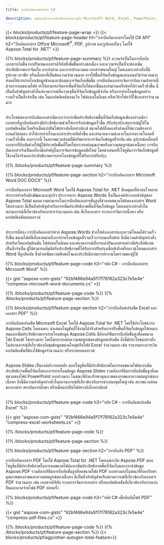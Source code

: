 ```yaml
---
title: การบีบอัดเอกสารผ่าน C#

description: ลดขนาดด้วยการบีบอัดเอกสารรวมถึง Microsoft Word, Excel, PowerPoint, PDF และรูปภาพผ่านแอปพลิเคชัน C# ของคุณ ทดสอบผลการบีบอัดทางออนไลน์
---
```


{{< blocks/products/pf/feature-page-wrap >}}
{{< blocks/products/pf/feature-page-header h1="การบีบอัดเอกสารโดยใช้ C# API" h2="บีบอัดเอกสาร Office Microsoft<sup>&reg;</sup>, PDF, รูปภาพ และรูปแบบอื่นๆ โดยใช้ Aspose.Total for .NET" >}}

{{% blocks/products/pf/feature-page-summary %}}
ความจำเป็นในการบีบอัดเอกสารเกิดขึ้นจากปริมาณเอกสารดิจิทัลที่เพิ่มขึ้นอย่างต่อเนื่อง และความจำเป็นที่จะต้องเพิ่มประสิทธิภาพการจัดเก็บ การส่งผ่าน และการประมวลผล เอกสารขนาดใหญ่ โดยเฉพาะอย่างยิ่งที่มีรูปภาพ กราฟิก หรือเนื้อหาที่เป็นข้อความจำนวนมาก อาจใช้พื้นที่จัดเก็บข้อมูลและแบนด์วิธจำนวนมาก ส่งผลให้การถ่ายโอนข้อมูลช้าลงและต้นทุนการจัดเก็บเพิ่มขึ้น การบีบอัดเอกสารจัดการกับความท้าทายนี้ด้วยการลดขนาดไฟล์ ทำให้สามารถจัดการพื้นที่จัดเก็บได้มากขึ้นและส่งผ่านเครือข่ายได้รวดเร็วยิ่งขึ้น นี่เป็นสิ่งสำคัญอย่างยิ่งในสถานการณ์ที่ความจุพื้นที่จัดเก็บข้อมูลมีจำกัด หรือการถ่ายโอนข้อมูลอย่างรวดเร็วเป็นสิ่งจำเป็น เช่น ในแอปพลิเคชันบนเว็บ ไฟล์แนบในอีเมล หรือเวิร์กโฟลว์ที่ใช้เอกสารจำนวนมาก
<br /> <br />

ประโยชน์ของการบีบอัดเอกสารมีมากกว่าการเพิ่มประสิทธิภาพพื้นที่จัดเก็บข้อมูลเพียงอย่างเดียว เอกสารที่ถูกบีบอัดอย่างมีประสิทธิภาพช่วยให้การรับส่งข้อมูลเร็วขึ้น ปรับปรุงประสบการณ์ผู้ใช้ในแอปพลิเคชันเว็บหรือเมื่อแบ่งปันไฟล์ทางอิเล็กทรอนิกส์ ขนาดไฟล์ที่ลดลงยังส่งผลให้ความต้องการแบนด์วิธลดลง ทำให้การถ่ายโอนเอกสารประหยัดยิ่งขึ้น และอำนวยความสะดวกในการดาวน์โหลดที่รวดเร็วยิ่งขึ้น นอกจากนี้ ในสภาพแวดล้อมที่มีทรัพยากรการจัดเก็บข้อมูลที่จำกัด เช่น อุปกรณ์เคลื่อนที่ เอกสารที่บีบอัดช่วยให้ผู้ใช้ประหยัดพื้นที่โดยไม่กระทบต่อคุณภาพหรือความสมบูรณ์ของเนื้อหา การบีบอัดเอกสารจึงเป็นเครื่องมือสำคัญในการจัดการข้อมูลสมัยใหม่ โดยนำเสนอทั้งโซลูชันการจัดเก็บข้อมูลที่ใช้งานได้จริงและประสิทธิภาพการถ่ายโอนข้อมูลที่ได้รับการปรับปรุง

{{% /blocks/products/pf/feature-page-summary  %}}

{{% blocks/products/pf/feature-page-section  h2="การบีบอัดเอกสาร Microsoft Word DOC DOCX" %}}

การบีบอัดเอกสาร Microsoft Word โดยใช้ Aspose.Total for .NET มีเหตุผลที่น่าสนใจหลายประการสำหรับนักพัฒนาและธุรกิจ ประการแรก Aspose.Words ซึ่งเป็นองค์ประกอบสำคัญของ Aspose.Total มอบความสามารถในการบีบอัดเอกสารขั้นสูงที่ช่วยลดขนาดไฟล์ของเอกสาร Word ได้อย่างมาก นี่เป็นสิ่งสำคัญสำหรับการเพิ่มประสิทธิภาพพื้นที่จัดเก็บข้อมูล โดยเฉพาะอย่างยิ่งในสถานการณ์ที่เกี่ยวข้องกับเอกสารจำนวนมาก เช่น ที่เก็บเอกสาร ระบบการจัดการเนื้อหา หรือแอปพลิเคชันบนคลาวด์<br /><br />

ประการที่สอง การบีบอัดเอกสารด้วย Aspose.Words ช่วยให้ส่งเอกสารและดาวน์โหลดได้รวดเร็วยิ่งขึ้น ขนาดไฟล์ที่เล็กลงหมายถึงการถ่ายโอนข้อมูลที่รวดเร็วกว่าบนเครือข่าย ซึ่งมีความสำคัญอย่างยิ่งสำหรับเว็บแอปพลิเคชัน ไฟล์แนบในอีเมล และสถานการณ์ที่การแบ่งปันเอกสารอย่างมีประสิทธิภาพเป็นสิ่งจำเป็น ผู้ใช้สามารถสัมผัสกับประสิทธิภาพที่ได้รับการปรับปรุงเมื่อเข้าถึงหรือดาวน์โหลดเอกสาร Word ที่ถูกบีบอัด ซึ่งช่วยเพิ่มความพึงพอใจและประสิทธิภาพการทำงานโดยรวมของผู้ใช้

{{% blocks/products/pf/feature-page-code h3="รหัส C# - การบีบอัดเอกสาร Microsoft Word" %}}

{{< gist "aspose-com-gists" "92bf466e94a5f17f78162a323c7e5e4e" "compress-microsoft-word-documents.cs" >}}

{{% /blocks/products/pf/feature-page-code  %}}
{{% /blocks/products/pf/feature-page-section %}}

{{% blocks/products/pf/feature-page-section  h2="การบีบอัดสเปรดชีต Excel และเอกสาร PDF" %}}

การบีบอัดสเปรดชีต Microsoft Excel โดยใช้ Aspose.Total for .NET โดยใช้ประโยชน์จาก Aspose.Cells โดยเฉพาะ นำเสนอโซลูชันที่ใช้งานได้จริงสำหรับการปรับพื้นที่จัดเก็บข้อมูลให้เหมาะสมและเพิ่มประสิทธิภาพการถ่ายโอนข้อมูล Aspose.Cells มีอัลกอริธึมการบีบอัดขั้นสูงที่ลดขนาดไฟล์ Excel ได้อย่างมาก โดยไม่กระทบต่อความสมบูรณ์ของข้อมูลสเปรดชีต สิ่งนี้มีประโยชน์อย่างยิ่งในสถานการณ์ที่เกี่ยวข้องกับชุดข้อมูลขนาดใหญ่หรือไฟล์ Excel จำนวนมาก เช่น รายงานทางการเงิน แอปพลิเคชันที่ต้องใช้ข้อมูลจำนวนมาก หรือระบบบนคลาวด์<br /><br />

Aspose.Slides เป็นองค์ประกอบหลัก มอบโซลูชันที่มีประสิทธิภาพในการลดขนาดไฟล์และเพิ่มประสิทธิภาพพื้นที่จัดเก็บและการถ่ายโอนข้อมูล Aspose.Slides รวมอัลกอริธึมการบีบอัดขั้นสูงที่ลดขนาดของไฟล์ PowerPoint ลงอย่างมาก ในขณะที่ยังคงรักษาคุณภาพของภาพและความสมบูรณ์ของเนื้อหา สิ่งนี้มีความสำคัญอย่างยิ่งในสถานการณ์ที่เกี่ยวข้องกับการนำเสนอชุดใหญ่ เช่น สภาพแวดล้อมขององค์กร สถาบันการศึกษา หรือเมื่อแบ่งปันไฟล์ทางอิเล็กทรอนิกส์<br /><br />

{{% blocks/products/pf/feature-page-code h3="รหัส C# - การบีบอัดสเปรดชีต Excel" %}}

{{< gist "aspose-com-gists" "92bf466e94a5f17f78162a323c7e5e4e" "compress-excel-worksheets.cs" >}}

{{% /blocks/products/pf/feature-page-code  %}}

{{% /blocks/products/pf/feature-page-section %}}

{{% blocks/products/pf/feature-page-section  h2="การบีบอัด PDF" %}}

การบีบอัดเอกสาร PDF โดยใช้ Aspose.Total for .NET โดยเฉพาะกับ Aspose.PDF มอบโซลูชันที่มีประสิทธิภาพในการลดขนาดไฟล์และเพิ่มประสิทธิภาพพื้นที่จัดเก็บและการส่งข้อมูล Aspose.PDF รวมอัลกอริธึมการบีบอัดขั้นสูงที่ลดขนาดไฟล์ PDF ลงอย่างมากในขณะที่ยังคงรักษาคุณภาพของภาพและความสมบูรณ์ของเนื้อหา นี่เป็นสิ่งสำคัญสำหรับสถานการณ์ที่เกี่ยวข้องกับเอกสาร PDF จำนวนมาก เช่น เอกสารดิจิทัล ระบบการจัดการเอกสาร หรือแอปพลิเคชันที่เกี่ยวข้องกับการแบ่งปันและแจกจ่ายไฟล์ PDF บ่อยครั้ง 

{{% blocks/products/pf/feature-page-code h3="รหัส C# เพื่อบีบอัดไฟล์ PDF" %}}

{{< gist "aspose-com-gists" "92bf466e94a5f17f78162a323c7e5e4e" "compress-pdf-files.cs" >}}

{{% /blocks/products/pf/feature-page-code  %}}
{{% /blocks/products/pf/feature-page-section %}}
{{< blocks/products/pf/agp/other-autogen-total-feature>}}
